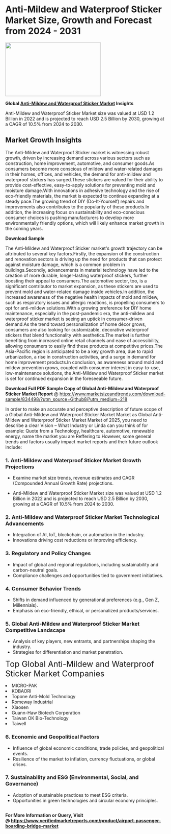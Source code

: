 <H1>Anti-Mildew and Waterproof Sticker Market Size, Growth and Forecast from 2024 - 2031</H1><img class="aligncenter size-medium wp-image-584254" src="https://thirdeyenews.in/wp-content/uploads/2024/09/Global-Market-Research-300x168.jpeg" alt="" width="300" height="168" /><p><strong>Global&nbsp;<a href="https://www.marketsizeandtrends.com/download-sample/834498/?utm_source=Github8j?utm_medium=218">Anti-Mildew and Waterproof Sticker Market</a> Insights</strong></p><p>Anti-Mildew and Waterproof Sticker Market size was valued at USD 1.2 Billion in 2022 and is projected to reach USD 2.5 Billion by 2030, growing at a CAGR of 10.5% from 2024 to 2030.</p><p><h2>Market Growth Insights</h2> <p>The Anti-Mildew and Waterproof Sticker market is witnessing robust growth, driven by increasing demand across various sectors such as construction, home improvement, automotive, and consumer goods.As consumers become more conscious of mildew and water-related damages in their homes, offices, and vehicles, the demand for anti-mildew and waterproof stickers has surged.These stickers are valued for their ability to provide cost-effective, easy-to-apply solutions for preventing mold and moisture damage.With innovations in adhesive technology and the rise of eco-friendly materials, the market is expected to continue expanding at a steady pace.The growing trend of DIY (Do-It-Yourself) repairs and improvements also contributes to the popularity of these products.In addition, the increasing focus on sustainability and eco-conscious consumer choices is pushing manufacturers to develop more environmentally friendly options, which will likely enhance market growth in the coming years.</p> <p><strong>Download Sample</strong></p> <p>The Anti-Mildew and Waterproof Sticker market's growth trajectory can be attributed to several key factors.Firstly, the expansion of the construction and renovation sectors is driving up the need for products that can protect against moisture damage, which is a common problem in buildings.Secondly, advancements in material technology have led to the creation of more durable, longer-lasting waterproof stickers, further boosting their appeal to consumers.The automotive sector, too, is a significant contributor to market expansion, as these stickers are used to prevent mold and water-related damage inside vehicles.In addition, the increased awareness of the negative health impacts of mold and mildew, such as respiratory issues and allergic reactions, is propelling consumers to opt for anti-mildew solutions.With a growing preference for DIY home maintenance, especially in the post-pandemic era, the anti-mildew and waterproof sticker market is seeing an uptick in consumer-driven demand.As the trend toward personalization of home décor grows, consumers are also looking for customizable, decorative waterproof stickers that blend functionality with aesthetics.The market is further benefiting from increased online retail channels and ease of accessibility, allowing consumers to easily find these products at competitive prices.The Asia-Pacific region is anticipated to be a key growth area, due to rapid urbanization, a rise in construction activities, and a surge in demand for home improvement products.In conclusion, as awareness around mold and mildew prevention grows, coupled with consumer interest in easy-to-use, low-maintenance solutions, the Anti-Mildew and Waterproof Sticker market is set for continued expansion in the foreseeable future.</p> <p><span class=""><strong>Download Full PDF Sample Copy of Global Anti-Mildew and Waterproof Sticker Market Report</strong> @ <a href="https://www.marketsizeandtrends.com/download-sample/834498/?utm_source=Github8j?utm_medium=218" target="_blank">https://www.marketsizeandtrends.com/download-sample/834498/?utm_source=Github8j?utm_medium=218</a></span></p><p>In order to make an accurate and perceptive description of future scope of a Global&nbsp;Anti-Mildew and Waterproof Sticker Market Market as Global&nbsp;Anti-Mildew and Waterproof Sticker Market Market of 2025, you need to describe a clear Vision &ndash; What Industry or Linda can you think of for example: Quote from a Technology, healthcare, automotive, renewable energy, name the market you are Reffering to.However, some general trends and factors usually impact market reports and their future outlook include:</p><h3>1.&nbsp;<strong>Anti-Mildew and Waterproof Sticker Market Growth Projections</strong></h3><ul><li>Examine market size trends, revenue estimates and CAGR (Compounded Annual Growth Rate) projections.</li><li><p>Anti-Mildew and Waterproof Sticker Market size was valued at USD 1.2 Billion in 2022 and is projected to reach USD 2.5 Billion by 2030, growing at a CAGR of 10.5% from 2024 to 2030.</p></li></ul><h3>2.&nbsp;<strong>Anti-Mildew and Waterproof Sticker Market Technological Advancements</strong></h3><ul><li>Integration of AI, IoT, blockchain, or automation in the industry.</li><li>Innovations driving cost reductions or improving efficiency.</li></ul><h3>3.&nbsp;<strong>Regulatory and Policy Changes</strong></h3><ul><li>Impact of global and regional regulations, including sustainability and carbon-neutral goals.</li><li>Compliance challenges and opportunities tied to government initiatives.</li></ul><h3>4.&nbsp;<strong>Consumer Behavior Trends</strong></h3><ul><li>Shifts in demand influenced by generational preferences (e.g., Gen Z, Millennials).</li><li>Emphasis on eco-friendly, ethical, or personalized products/services.</li></ul><h3>5.&nbsp;<strong>Global Anti-Mildew and Waterproof Sticker Market Competitive Landscape</strong></h3><ul><li>Analysis of key players, new entrants, and partnerships shaping the industry.</li><li>Strategies for differentiation and market penetration.</li></ul><p data-pm-slice="1 1 []"><span style="color: inherit; font-family: inherit; font-size: 25px;">Top Global Anti-Mildew and Waterproof Sticker Market Companies</span></p><div class="" data-test-id=""><p><li>MICRO-PAK</li><li> KOBAORI</li><li> Topone Anti-Mold Technology</li><li> Romeway Industrial</li><li> Xiaosen</li><li> Guann-Haw Biotech Corperation</li><li> Taiwan OK Bio-Technology</li><li> Taiwell</li></p></div><h3>6.&nbsp;<strong>Economic and Geopolitical Factors</strong></h3><ul><li>Influence of global economic conditions, trade policies, and geopolitical events.</li><li>Resilience of the market to inflation, currency fluctuations, or global crises.</li></ul><h3>7.&nbsp;<strong>Sustainability and ESG (Environmental, Social, and Governance)</strong></h3><ul><li>Adoption of sustainable practices to meet ESG criteria.</li><li>Opportunities in green technologies and circular economy principles.</li></ul><h2><strong style="font-size: 14px;">For More Information or Query, Visit @&nbsp;</strong><a style="background-color: #ffffff; font-size: 14px;" href="https://www.marketsizeandtrends.com/report/anti-mildew-and-waterproof-sticker-market/" target="_blank">https://www.verifiedmarketreports.com/product/airport-passenger-boarding-bridge-market</a></h2>